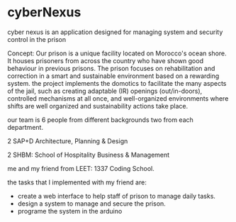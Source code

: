 # cyberNexus
cyber nexus  is an application designed for managing system and security control in the prison

Concept:
Our prison is a unique facility located on Morocco's ocean shore. It houses prisoners from across the country who have shown good behaviour in previous prisons. The prison focuses on rehabilitation and correction in a smart and sustainable environment based on a rewarding system.
the project implements the domotics to facilitate the many aspects of the jail, such as creating adaptable (IR) openings (out/in-doors), controlled mechanisms at all once, and well-organized environments where shifts are well organized and sustainability actions take place.

our team is 6 people from different backgrounds two from each department.

2 SAP+D Architecture, Planning & Design

2 SHBM: School of Hospitality Business & Management

me and my friend from LEET: 1337 Coding School. 

the tasks that I implemented with my friend are:
- create a web interface to help staff of prison to manage daily tasks.
- design a system to manage and secure the prison.
- programe the system in the arduino 
